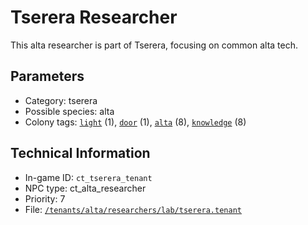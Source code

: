 # Tserera Researcher

This alta researcher is part of Tserera, focusing on common alta tech.

## Parameters

- Category: tserera
- Possible species: alta
- Colony tags: [`light`](https://ceterai.github.io/MyEnternia/Wiki/Tags/Light) (1), [`door`](https://ceterai.github.io/MyEnternia/Wiki/Tags/Door) (1), [`alta`](https://ceterai.github.io/MyEnternia/Wiki/Tags/Alta) (8), [`knowledge`](https://ceterai.github.io/MyEnternia/Wiki/Tags/Knowledge) (8)

## Technical Information

- In-game ID: `ct_tserera_tenant`
- NPC type: ct_alta_researcher
- Priority: 7
- File: [`/tenants/alta/researchers/lab/tserera.tenant`](https://github.com/Ceterai/Enternia/blob/main/tenants/alta/researchers/lab/tserera.tenant)
